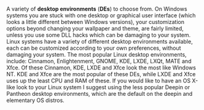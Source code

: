 A variety of **desktop environments** (**DEs**) to choose from. On Windows systems you are stuck with one desktop or graphical user interface (which looks a little different between Windows versions), your customization options beyond changing your wallpaper and theme, are fairly limited, unless you use some DLL hacks which can be damaging to your system. Linux systems have a variety of different desktop environments available, each can be customized according to your own preferences, without damaging your system. The most popular Linux desktop environments, include: Cinnamon, Enlightenment, GNOME, KDE, LXDE, LXQt, MATE and Xfce. Of these Cinnamon, KDE, LXDE and Xfce look the most like Windows NT. KDE and Xfce are the most popular of these DEs, while LXDE and Xfce uses up the least CPU and RAM of these. If you would like to have an OS X-like look to your Linux system I suggest using the less popular Deepin or Pantheon desktop environments, which are the default on the deepin and elementary OS distros.
